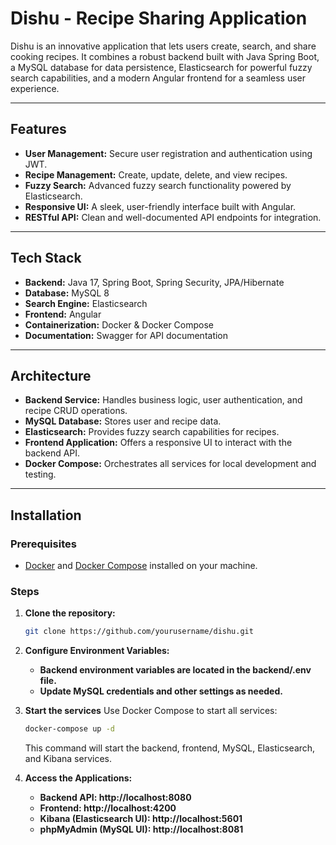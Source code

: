 # Dishu - Recipe Sharing Application

Dishu is an innovative application that lets users create, search, and share cooking recipes. It combines a robust backend built with Java Spring Boot, a MySQL database for data persistence, Elasticsearch for powerful fuzzy search capabilities, and a modern Angular frontend for a seamless user experience.

---

## Features

- **User Management:** Secure user registration and authentication using JWT.
- **Recipe Management:** Create, update, delete, and view recipes.
- **Fuzzy Search:** Advanced fuzzy search functionality powered by Elasticsearch.
- **Responsive UI:** A sleek, user-friendly interface built with Angular.
- **RESTful API:** Clean and well-documented API endpoints for integration.

---

## Tech Stack

- **Backend:** Java 17, Spring Boot, Spring Security, JPA/Hibernate
- **Database:** MySQL 8
- **Search Engine:** Elasticsearch
- **Frontend:** Angular
- **Containerization:** Docker & Docker Compose
- **Documentation:** Swagger for API documentation

---

## Architecture

- **Backend Service:** Handles business logic, user authentication, and recipe CRUD operations.
- **MySQL Database:** Stores user and recipe data.
- **Elasticsearch:** Provides fuzzy search capabilities for recipes.
- **Frontend Application:** Offers a responsive UI to interact with the backend API.
- **Docker Compose:** Orchestrates all services for local development and testing.

---

## Installation

### Prerequisites

- [Docker](https://docs.docker.com/get-docker/) and [Docker Compose](https://docs.docker.com/compose/install/) installed on your machine.

### Steps

1. **Clone the repository:**

   ```bash
   git clone https://github.com/yourusername/dishu.git
    ```
2. **Configure Environment Variables:**
   - **Backend environment variables are located in the backend/.env file.**
   - **Update MySQL credentials and other settings as needed.**

3. **Start the services**
   Use Docker Compose to start all services:
    ```bash
    docker-compose up -d
    ```
    This command will start the backend, frontend, MySQL, Elasticsearch, and Kibana services.
4. **Access the Applications:**
   - **Backend API: http://localhost:8080**
   - **Frontend: http://localhost:4200**
   - **Kibana (Elasticsearch UI): http://localhost:5601**
   - **phpMyAdmin (MySQL UI): http://localhost:8081**
  
